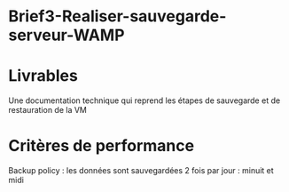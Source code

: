 # Brief3-Realiser-sauvegarde-serveur-WAMP

# Livrables

Une documentation technique qui reprend les étapes de sauvegarde et de restauration de la VM

# Critères de performance

Backup policy : les données sont sauvegardées 2 fois par jour : minuit et midi
